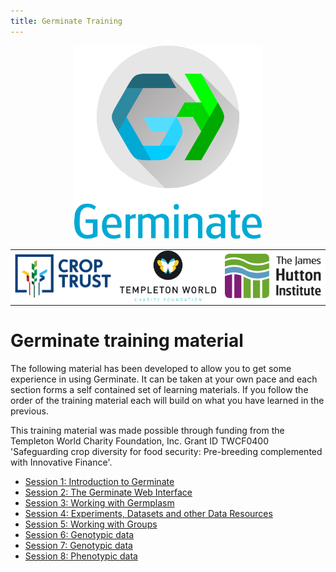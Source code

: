 ```yaml
---
title: Germinate Training
---
```


<!-- Use these horrible HTML tag attributes because Markdown only supports limited HTML/CSS -->
<p align="center">
  <img src="img/germinate-square-name.svg" width="300" alt="Crop Trust">
</p>

<table bgcolor="white">
  <tbody>
    <tr>
      <td align="center" valign="middle">
        <img src="img/crop-trust.svg" width="300" alt="Crop Trust">
      </td>
      <td align="center" valign="middle">
        <img src="img/templeton.svg" width="300" alt="Templeton World Charity Foundation">
      </td>
      <td align="center" valign="middle">
        <img src="img/hutton.svg" width="300" alt="The James Hutton Institute">
      </td>
    </tr>
  </tbody>
</table>

# Germinate training material

The following material has been developed to allow you to get some experience in using Germinate. It can be taken at your own pace and each section forms a self contained set of learning materials. If you follow the order of the training material each will build on what you have learned in the previous.

This training material was made possible through funding from the Templeton World Charity Foundation, Inc. Grant ID TWCF0400 'Safeguarding crop diversity for food security: Pre-breeding complemented with Innovative Finance'. 

- <a href="session-1.html">Session 1: Introduction to Germinate</a>
- <a href="session-2.html">Session 2: The Germinate Web Interface</a>
- <a href="session-3.html">Session 3: Working with Germplasm</a>
- <a href="session-4.html">Session 4: Experiments, Datasets and other Data Resources</a>
- <a href="session-5.html">Session 5: Working with Groups</a>
- <a href="session-6.html">Session 6: Genotypic data</a>
- <a href="session-7.html">Session 7: Genotypic data</a>
- <a href="session-8.html">Session 8: Phenotypic data</a>
